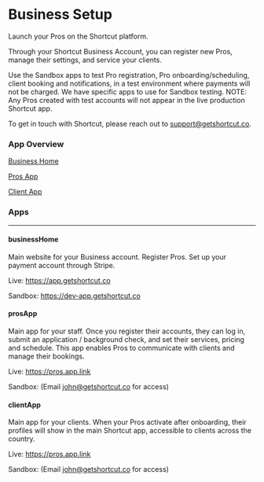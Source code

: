 # Business Setup
Launch your Pros on the Shortcut platform.

Through your Shortcut Business Account, you can register new Pros, manage their settings, and service your clients.

Use the Sandbox apps to test Pro registration, Pro onboarding/scheduling, client booking and notifications, in a test environment where payments will not be charged. We have specific apps to use for Sandbox testing. NOTE: Any Pros created with test accounts will not appear in the live production Shortcut app.

To get in touch with Shortcut, please reach out to support@getshortcut.co.

### App Overview

[Business Home](#businessHome)

[Pros App](#prosApp)

[Client App](#clientApp)

### Apps

***

#### businessHome
Main website for your Business account. Register Pros. Set up your payment account through Stripe.

Live: https://app.getshortcut.co

Sandbox: https://dev-app.getshortcut.co


#### prosApp
Main app for your staff. Once you register their accounts, they can log in, submit an application / background check, and set their services, pricing and schedule. This app enables Pros to communicate with clients and manage their bookings.

Live: https://pros.app.link

Sandbox: (Email john@getshortcut.co for access)


#### clientApp
Main app for your clients. When your Pros activate after onboarding, their profiles will show in the main Shortcut app, accessible to clients across the country.

Live: https://pros.app.link

Sandbox: (Email john@getshortcut.co for access)
